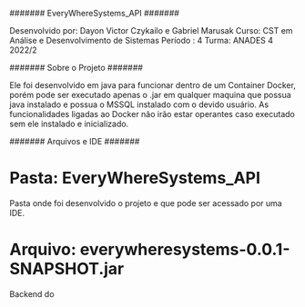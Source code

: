 ####### EveryWhereSystems_API #######

Desenvolvido por: Dayon Victor Czykailo e Gabriel Marusak
Curso: CST em Análise e Desenvolvimento de Sistemas 
Período : 4
Turma: ANADES 4 2022/2



####### Sobre o Projeto #######

Ele foi desenvolvido em java para funcionar dentro de um Container Docker, porém pode ser executado apenas o .jar em qualquer maquina que possua java instalado e possua o MSSQL instalado com o devido usuário. As funcionalidades ligadas ao Docker não irão estar operantes caso executado sem ele instalado e inicializado.


####### Arquivos e IDE #######

# Pasta: EveryWhereSystems_API
Pasta onde foi desenvolvido o projeto e que pode ser acessado por uma IDE.

# Arquivo: everywheresystems-0.0.1-SNAPSHOT.jar
Backend do 